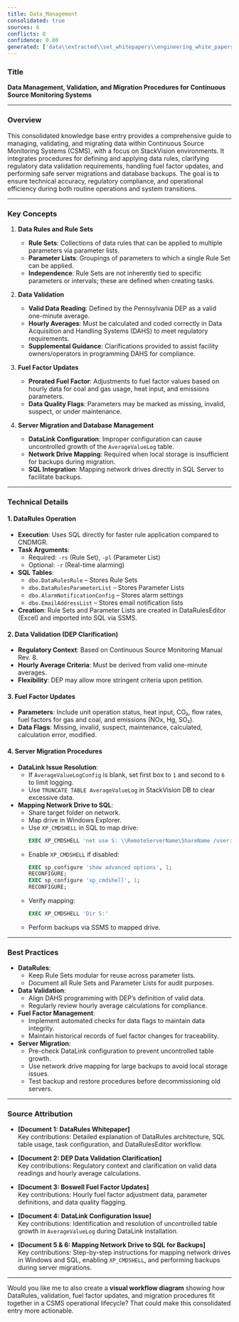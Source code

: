```yaml
---
title: Data_Management
consolidated: true
sources: 6
conflicts: 0
confidence: 0.80
generated: ['data\\extracted\\set_whitepapers\\engineering_white_papers_WhitePapers_DataRules_DataRulesWhitepaperrev1docx_b06ed322.md', 'data\\extracted\\set_whitepapers\\engineering_white_papers_WhitePapers_PADEPRev8_Data_Validation-Rev_8-030712-Cleanpdf_93c395c0.md', 'data\\extracted\\set_whitepapers\\engineering_white_papers_WhitePapers_ProratedFuelFactor_COAL_Boswell_Fuel_Factor_Updates_U4_Hourly_Dataxls_21987164.md', 'data\\extracted\\set_whitepapers\\engineering_white_papers_WhitePapers_ServerMigration_Item_To_Check_In_Migration_Databasesmsg_5a0c6fad.md', 'data\\extracted\\set_whitepapers\\engineering_white_papers_WhitePapers_ServerMigration_MappingaNetworkDrivetoSQLforDatabaseBackupsdocx_0ef1e6a2.md', 'data\\extracted\\set_whitepapers\\engineering_white_papers_WhitePapers_SQL_MappingaNetworkDrivetoSQLforDatabaseBackupsdocx_8eda1cfb.md']  # This would be a timestamp
---
```


### Title
**Data Management, Validation, and Migration Procedures for Continuous Source Monitoring Systems**

---

### Overview
This consolidated knowledge base entry provides a comprehensive guide to managing, validating, and migrating data within Continuous Source Monitoring Systems (CSMS), with a focus on StackVision environments. It integrates procedures for defining and applying data rules, clarifying regulatory data validation requirements, handling fuel factor updates, and performing safe server migrations and database backups. The goal is to ensure technical accuracy, regulatory compliance, and operational efficiency during both routine operations and system transitions.

---

### Key Concepts

1. **Data Rules and Rule Sets**  
   - **Rule Sets**: Collections of data rules that can be applied to multiple parameters via parameter lists.  
   - **Parameter Lists**: Groupings of parameters to which a single Rule Set can be applied.  
   - **Independence**: Rule Sets are not inherently tied to specific parameters or intervals; these are defined when creating tasks.

2. **Data Validation**  
   - **Valid Data Reading**: Defined by the Pennsylvania DEP as a valid one-minute average.  
   - **Hourly Averages**: Must be calculated and coded correctly in Data Acquisition and Handling Systems (DAHS) to meet regulatory requirements.  
   - **Supplemental Guidance**: Clarifications provided to assist facility owners/operators in programming DAHS for compliance.

3. **Fuel Factor Updates**  
   - **Prorated Fuel Factor**: Adjustments to fuel factor values based on hourly data for coal and gas usage, heat input, and emissions parameters.  
   - **Data Quality Flags**: Parameters may be marked as missing, invalid, suspect, or under maintenance.

4. **Server Migration and Database Management**  
   - **DataLink Configuration**: Improper configuration can cause uncontrolled growth of the `AverageValueLog` table.  
   - **Network Drive Mapping**: Required when local storage is insufficient for backups during migration.  
   - **SQL Integration**: Mapping network drives directly in SQL Server to facilitate backups.

---

### Technical Details

#### 1. DataRules Operation
- **Execution**: Uses SQL directly for faster rule application compared to CNDMGR.
- **Task Arguments**:
  - Required: `-rs` (Rule Set), `-pl` (Parameter List)
  - Optional: `-r` (Real-time alarming)
- **SQL Tables**:
  - `dbo.DataRulesRule` – Stores Rule Sets
  - `dbo.DataRulesParameterList` – Stores Parameter Lists
  - `dbo.AlarmNotificationConfig` – Stores alarm settings
  - `dbo.EmailAddressList` – Stores email notification lists
- **Creation**: Rule Sets and Parameter Lists are created in DataRulesEditor (Excel) and imported into SQL via SSMS.

#### 2. Data Validation (DEP Clarification)
- **Regulatory Context**: Based on Continuous Source Monitoring Manual Rev. 8.
- **Hourly Average Criteria**: Must be derived from valid one-minute averages.
- **Flexibility**: DEP may allow more stringent criteria upon petition.

#### 3. Fuel Factor Updates
- **Parameters**: Include unit operation status, heat input, CO₂, flow rates, fuel factors for gas and coal, and emissions (NOx, Hg, SO₂).
- **Data Flags**: Missing, invalid, suspect, maintenance, calculated, calculation error, modified.

#### 4. Server Migration Procedures
- **DataLink Issue Resolution**:
  - If `AverageValueLogConfig` is blank, set first box to `1` and second to `6` to limit logging.
  - Use `TRUNCATE TABLE AverageValueLog` in StackVision DB to clear excessive data.
- **Mapping Network Drive to SQL**:
  - Share target folder on network.
  - Map drive in Windows Explorer.
  - Use `XP_CMDSHELL` in SQL to map drive:
    ```sql
    EXEC XP_CMDSHELL 'net use S: \\RemoteServerName\ShareName /user:USERNAME PASSWORD'
    ```
  - Enable `XP_CMDSHELL` if disabled:
    ```sql
    EXEC sp_configure 'show advanced options', 1;
    RECONFIGURE;
    EXEC sp_configure 'xp_cmdshell', 1;
    RECONFIGURE;
    ```
  - Verify mapping:
    ```sql
    EXEC XP_CMDSHELL 'Dir S:'
    ```
  - Perform backups via SSMS to mapped drive.

---

### Best Practices

- **DataRules**:
  - Keep Rule Sets modular for reuse across parameter lists.
  - Document all Rule Sets and Parameter Lists for audit purposes.
- **Data Validation**:
  - Align DAHS programming with DEP’s definition of valid data.
  - Regularly review hourly average calculations for compliance.
- **Fuel Factor Management**:
  - Implement automated checks for data flags to maintain data integrity.
  - Maintain historical records of fuel factor changes for traceability.
- **Server Migration**:
  - Pre-check DataLink configuration to prevent uncontrolled table growth.
  - Use network drive mapping for large backups to avoid local storage issues.
  - Test backup and restore procedures before decommissioning old servers.

---

### Source Attribution

- **[Document 1: DataRules Whitepaper]**  
  Key contributions: Detailed explanation of DataRules architecture, SQL table usage, task configuration, and DataRulesEditor workflow.

- **[Document 2: DEP Data Validation Clarification]**  
  Key contributions: Regulatory context and clarification on valid data readings and hourly average calculations.

- **[Document 3: Boswell Fuel Factor Updates]**  
  Key contributions: Hourly fuel factor adjustment data, parameter definitions, and data quality flagging.

- **[Document 4: DataLink Configuration Issue]**  
  Key contributions: Identification and resolution of uncontrolled table growth in `AverageValueLog` during DataLink installation.

- **[Document 5 & 6: Mapping Network Drive to SQL for Backups]**  
  Key contributions: Step-by-step instructions for mapping network drives in Windows and SQL, enabling `XP_CMDSHELL`, and performing backups during server migrations.

---

Would you like me to also create a **visual workflow diagram** showing how DataRules, validation, fuel factor updates, and migration procedures fit together in a CSMS operational lifecycle? That could make this consolidated entry more actionable.